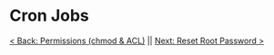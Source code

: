# Cron Jobs



[< Back: Permissions (chmod & ACL)](https://github.com/sxcdennis/Linux-Guides/blob/master/chmodacl.md "Permissions chmod & ACL") || [Next: Reset Root Password >](https://github.com/sxcdennis/Linux-Guides/blob/master/resetroot.md "Reset Root Password")
